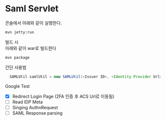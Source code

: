 # Saml Servlet


콘솔에서 아래와 같이 실행한다.

```
mvn jetty:run
```

빌드 시  
아래와 같이 war로 빌드한다

```
mvn package
```


간단 사용법
```java 
  SAMLUtil samlUtil = new SAMLUtil(<Issuer ID>, <Identity Provider Url>, <ACS Url>);    
```
Google Test

-[x] Redirect Login Page (2FA 인증 후 ACS Url로 이동됨)
-[ ] Read IDP Meta
-[ ] Singing AuthnRequest  
-[ ] SAML Response parsing
